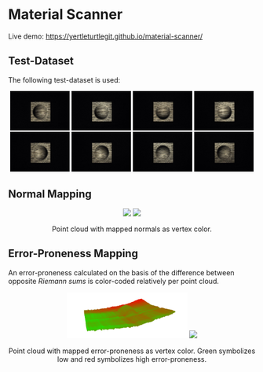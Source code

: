 # Material Scanner

Live demo: https://yertleturtlegit.github.io/material-scanner/

## Test-Dataset

The following test-dataset is used:

<div align="center">
    <img src="./test_dataset/object1/object1_000_036.jpg" width="24%">
    <img src="./test_dataset/object1/object1_045_036.jpg" width="24%">
    <img src="./test_dataset/object1/object1_090_036.jpg" width="24%">
    <img src="./test_dataset/object1/object1_135_036.jpg" width="24%">
    <img src="./test_dataset/object1/object1_180_036.jpg" width="24%">
    <img src="./test_dataset/object1/object1_225_036.jpg" width="24%">
    <img src="./test_dataset/object1/object1_270_036.jpg" width="24%">
    <img src="./test_dataset/object1/object1_315_036.jpg" width="24%">
</div>

## Normal Mapping

<div align="center">
    <img src="./doc_images/normal-map.gif" width="49%">
    <img src="./doc_images/normal-map_cropped.gif" width="49%">
    </br>
    <p>Point cloud with mapped normals as vertex color.</p>
</div>

## Error-Proneness Mapping

An error-proneness calculated on the basis of the difference
between opposite _Riemann sums_ is color-coded relatively
per point cloud.

<div align="center">
    <img src="./doc_images/error-proneness.gif" width="49%">
    <img src="./doc_images/error-proneness_cropped.gif" width="49%">
    </br>
    <p>Point cloud with mapped error-proneness as vertex color. Green symbolizes low and red symbolizes high error-proneness.</p>
</div>
